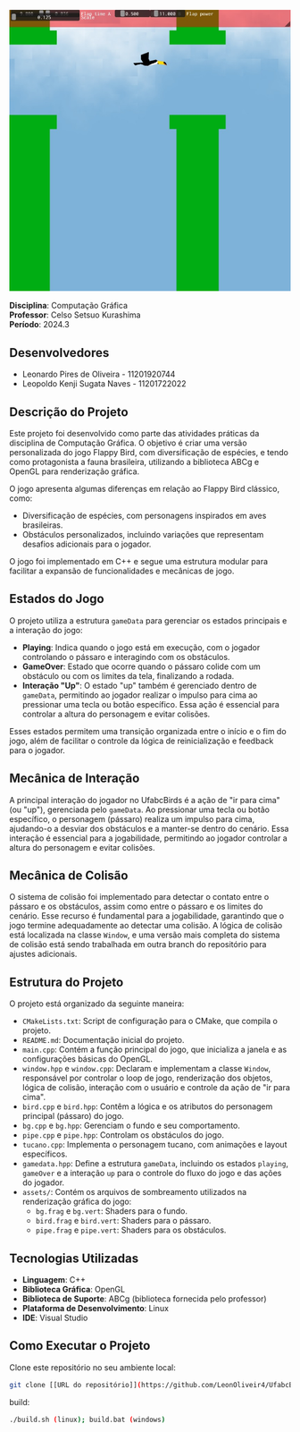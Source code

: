 
<p align="center">
  <img src="772ecb68-7d48-4e63-9a5d-90fb9d1e49e6.jpg" alt="# UfabcBirds - Relatório do Projeto">
</p>

**Disciplina**: Computação Gráfica  
**Professor**: Celso Setsuo Kurashima  
**Período**: 2024.3  

## Desenvolvedores
- Leonardo Pires de Oliveira - 11201920744
- Leopoldo Kenji Sugata Naves - 11201722022

## Descrição do Projeto
Este projeto foi desenvolvido como parte das atividades práticas da disciplina de Computação Gráfica. O objetivo é criar uma versão personalizada do jogo Flappy Bird, com diversificação de espécies, e tendo como protagonista a fauna brasileira, utilizando a biblioteca ABCg e OpenGL para renderização gráfica.

O jogo apresenta algumas diferenças em relação ao Flappy Bird clássico, como:
- Diversificação de espécies, com personagens inspirados em aves brasileiras.
- Obstáculos personalizados, incluindo variações que representam desafios adicionais para o jogador.

O jogo foi implementado em C++ e segue uma estrutura modular para facilitar a expansão de funcionalidades e mecânicas de jogo.

## Estados do Jogo
O projeto utiliza a estrutura `gameData` para gerenciar os estados principais e a interação do jogo:
- **Playing**: Indica quando o jogo está em execução, com o jogador controlando o pássaro e interagindo com os obstáculos.
- **GameOver**: Estado que ocorre quando o pássaro colide com um obstáculo ou com os limites da tela, finalizando a rodada.
- **Interação "Up"**: O estado "up" também é gerenciado dentro de `gameData`, permitindo ao jogador realizar o impulso para cima ao pressionar uma tecla ou botão específico. Essa ação é essencial para controlar a altura do personagem e evitar colisões.

Esses estados permitem uma transição organizada entre o início e o fim do jogo, além de facilitar o controle da lógica de reinicialização e feedback para o jogador.

## Mecânica de Interação
A principal interação do jogador no UfabcBirds é a ação de "ir para cima" (ou "up"), gerenciada pelo `gameData`. Ao pressionar uma tecla ou botão específico, o personagem (pássaro) realiza um impulso para cima, ajudando-o a desviar dos obstáculos e a manter-se dentro do cenário. Essa interação é essencial para a jogabilidade, permitindo ao jogador controlar a altura do personagem e evitar colisões.

## Mecânica de Colisão
O sistema de colisão foi implementado para detectar o contato entre o pássaro e os obstáculos, assim como entre o pássaro e os limites do cenário. Esse recurso é fundamental para a jogabilidade, garantindo que o jogo termine adequadamente ao detectar uma colisão. A lógica de colisão está localizada na classe `Window`, e uma versão mais completa do sistema de colisão está sendo trabalhada em outra branch do repositório para ajustes adicionais.

## Estrutura do Projeto
O projeto está organizado da seguinte maneira:

- `CMakeLists.txt`: Script de configuração para o CMake, que compila o projeto.
- `README.md`: Documentação inicial do projeto.
- `main.cpp`: Contém a função principal do jogo, que inicializa a janela e as configurações básicas do OpenGL.
- `window.hpp` e `window.cpp`: Declaram e implementam a classe `Window`, responsável por controlar o loop de jogo, renderização dos objetos, lógica de colisão, interação com o usuário e controle da ação de "ir para cima".
- `bird.cpp` e `bird.hpp`: Contêm a lógica e os atributos do personagem principal (pássaro) do jogo.
- `bg.cpp` e `bg.hpp`: Gerenciam o fundo e seu comportamento.
- `pipe.cpp` e `pipe.hpp`: Controlam os obstáculos do jogo.
- `tucano.cpp`: Implementa o personagem tucano, com animações e layout específicos.
- `gamedata.hpp`: Define a estrutura `gameData`, incluindo os estados `playing`, `gameOver` e a interação `up` para o controle do fluxo do jogo e das ações do jogador.
- `assets/`: Contém os arquivos de sombreamento utilizados na renderização gráfica do jogo:
  - `bg.frag` e `bg.vert`: Shaders para o fundo.
  - `bird.frag` e `bird.vert`: Shaders para o pássaro.
  - `pipe.frag` e `pipe.vert`: Shaders para os obstáculos.

## Tecnologias Utilizadas
- **Linguagem**: C++
- **Biblioteca Gráfica**: OpenGL
- **Biblioteca de Suporte**: ABCg (biblioteca fornecida pelo professor)
- **Plataforma de Desenvolvimento**: Linux
- **IDE**: Visual Studio

## Como Executar o Projeto
Clone este repositório no seu ambiente local:
```bash
git clone [[URL do repositório]](https://github.com/LeonOliveir4/UfabcBirds_2D/tree/CenarioInicial_FlappyBird)
```
build:
```bash
./build.sh (linux); build.bat (windows)
```
